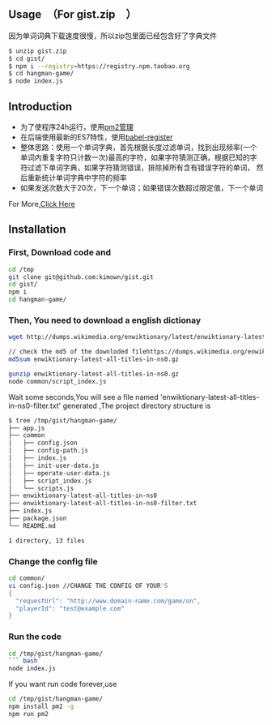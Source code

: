 
## Usage　（For gist.zip　）
因为单词词典下载速度很慢，所以zip包里面已经包含好了字典文件
``` bash
$ unzip gist.zip
$ cd gist/
$ npm i --registry=https://registry.npm.taobao.org
$ cd hangman-game/
$ node index.js

```










## Introduction
- 为了使程序24h运行，使用[pm2管理](https://github.com/Unitech/pm2)
- 在后端使用最新的ES7特性，使用[babel-register](https://babeljs.io/docs/usage/require/)
- 整体思路：使用一个单词字典，首先根据长度过滤单词，找到出现频率(一个单词内重复字符只计数一次)最高的字符，如果字符猜测正确，根据已知的字符过滤下单词字典，如果字符猜测错误，排除掉所有含有错误字符的单词，
然后重新统计单词字典中字符的频率
- 如果发送次数大于20次，下一个单词；如果错误次数超过限定值，下一个单词

For More,[Click Here](https://kimown.github.io/2016/09/18/hangman%E4%BB%A3%E7%A0%81%E6%95%B4%E4%BD%93%E6%80%9D%E8%B7%AF/)




## Installation


### First, Download code and 

``` bash
cd /tmp
git clone git@github.com:kimown/gist.git
cd gist/
npm i
cd hangman-game/
```
### Then, You need to download a english dictionay
``` bash
wget http://dumps.wikimedia.org/enwiktionary/latest/enwiktionary-latest-all-titles-in-ns0.gz

// check the md5 of the downloded filehttps://dumps.wikimedia.org/enwiktionary/latest/enwiktionary-latest-md5sums.txt
md5sum enwiktionary-latest-all-titles-in-ns0.gz

gunzip enwiktionary-latest-all-titles-in-ns0.gz
node common/script_index.js
```

Wait some seconds,You will see a file named 'enwiktionary-latest-all-titles-in-ns0-filter.txt' generated ,The project directory structure is
``` bash
$ tree /tmp/gist/hangman-game/
├── app.js
├── common
│   ├── config.json
│   ├── config-path.js
│   ├── index.js
│   ├── init-user-data.js
│   ├── operate-user-data.js
│   ├── script_index.js
│   └── scripts.js
├── enwiktionary-latest-all-titles-in-ns0
├── enwiktionary-latest-all-titles-in-ns0-filter.txt
├── index.js
├── package.json
└── README.md

1 directory, 13 files

```



### Change the config file
``` bash
cd common/
vi config.json //CHANGE THE CONFIG OF YOUR'S
{
  "requestUrl": "http://www.domain-name.com/game/on",
  "playerId": "test@example.com"
}

```

### Run the code

``` bash
cd /tmp/gist/hangman-game/
``` bash
node index.js
```

If you want run code forever,use

``` bash
cd /tmp/gist/hangman-game/
npm install pm2 -g
npm run pm2
```


